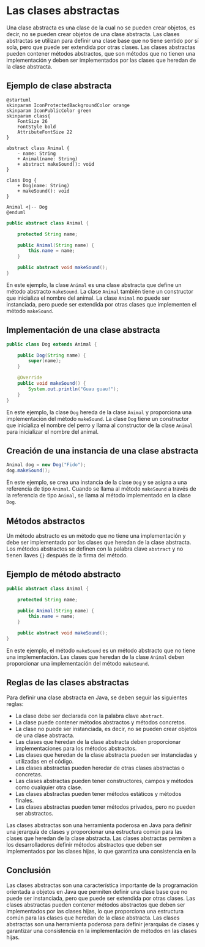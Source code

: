 # Las clases abstractas

Una clase abstracta es una clase de la cual no se pueden crear objetos, es decir, no se pueden crear objetos de una
clase abstracta. Las clases abstractas se utilizan para definir una clase base que no tiene sentido por sí sola, pero
que puede ser extendida por otras clases. Las clases abstractas pueden contener métodos abstractos, que son métodos que
no tienen una implementación y deben ser implementados por las clases que heredan de la clase abstracta.

## Ejemplo de clase abstracta

```plantuml
@startuml
skinparam IconProtectedBackgroundColor orange
skinparam IconPublicColor green
skinparam class{
    FontSize 26
    FontStyle bold
    AttributeFontSize 22
}

abstract class Animal {
    - name: String
    + Animal(name: String)
    + abstract makeSound(): void
}

class Dog {
    + Dog(name: String)
    + makeSound(): void
}

Animal <|-- Dog
@enduml
```

```java
public abstract class Animal {

    protected String name;

    public Animal(String name) {
        this.name = name;
    }

    public abstract void makeSound();
}
```

En este ejemplo, la clase `Animal` es una clase abstracta que define un método abstracto `makeSound`. La clase `Animal`
también tiene un constructor que inicializa el nombre del animal. La clase `Animal` no puede ser instanciada, pero puede
ser extendida por otras clases que implementen el método `makeSound`.

## Implementación de una clase abstracta

```java
public class Dog extends Animal {

    public Dog(String name) {
        super(name);
    }

    @Override
    public void makeSound() {
        System.out.println("Guau guau!");
    }
}
```

En este ejemplo, la clase `Dog` hereda de la clase `Animal` y proporciona una implementación del método `makeSound`. La
clase `Dog` tiene un constructor que inicializa el nombre del perro y llama al constructor de la clase `Animal` para
inicializar el nombre del animal.

## Creación de una instancia de una clase abstracta

```java
Animal dog = new Dog("Fido");
dog.makeSound();
```

En este ejemplo, se crea una instancia de la clase `Dog` y se asigna a una referencia de tipo `Animal`. Cuando se llama
al método `makeSound` a través de la referencia de tipo `Animal`, se llama al método implementado en la clase `Dog`.

## Métodos abstractos

Un método abstracto es un método que no tiene una implementación y debe ser implementado por las clases que heredan de
la clase abstracta. Los métodos abstractos se definen con la palabra clave `abstract` y no tienen llaves `{}` después de
la firma del método.

## Ejemplo de método abstracto

```java
public abstract class Animal {

    protected String name;

    public Animal(String name) {
        this.name = name;
    }

    public abstract void makeSound();
}
```

En este ejemplo, el método `makeSound` es un método abstracto que no tiene una implementación. Las clases que heredan de
la clase `Animal` deben proporcionar una implementación del método `makeSound`.

## Reglas de las clases abstractas

Para definir una clase abstracta en Java, se deben seguir las siguientes reglas:

- La clase debe ser declarada con la palabra clave `abstract`.
- La clase puede contener métodos abstractos y métodos concretos.
- La clase no puede ser instanciada, es decir, no se pueden crear objetos de una clase abstracta.
- Las clases que heredan de la clase abstracta deben proporcionar implementaciones para los métodos abstractos.
- Las clases que heredan de la clase abstracta pueden ser instanciadas y utilizadas en el código.
- Las clases abstractas pueden heredar de otras clases abstractas o concretas.
- Las clases abstractas pueden tener constructores, campos y métodos como cualquier otra clase.
- Las clases abstractas pueden tener métodos estáticos y métodos finales.
- Las clases abstractas pueden tener métodos privados, pero no pueden ser abstractos.

Las clases abstractas son una herramienta poderosa en Java para definir una jerarquía de clases y proporcionar una
estructura común para las clases que heredan de la clase abstracta. Las clases abstractas permiten a los desarrolladores
definir métodos abstractos que deben ser implementados por las clases hijas, lo que garantiza una consistencia en la

## Conclusión

Las clases abstractas son una característica importante de la programación orientada a objetos en Java que permiten
definir una clase base que no puede ser instanciada, pero que puede ser extendida por otras clases. Las clases
abstractas pueden contener métodos abstractos que deben ser implementados por las clases hijas, lo que proporciona una
estructura común para las clases que heredan de la clase abstracta. Las clases abstractas son una herramienta poderosa
para definir jerarquías de clases y garantizar una consistencia en la implementación de métodos en las clases hijas.